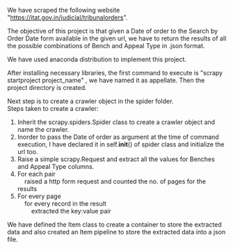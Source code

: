 We have scraped the following website "https://itat.gov.in/judicial/tribunalorders". 

The objective of this project is that given a Date of order to the Search by Order Date form available in the given url, we have to return the results of all the possible combinations of Bench and Appeal Type in .json format.

We have used anaconda distribution to implement this project.

After installing necessary libraries, the first command to execute is "scrapy startproject project_name" , we have named it as appellate.
Then the project directory is created.


Next step is to create a crawler object in the spider folder. <br/>
Steps taken to create a crawler:

1. Inherit the scrapy.spiders.Spider class to create a crawler object and name the crawler.
2. Inorder to pass the Date of order as argument at the time of command execution, I have declared it in self.__init__() of spider class and initialize the url too.
3. Raise a simple scrapy.Request and extract all the values for Benches and Appeal Type columns.
4. For each pair<br/>
   &nbsp;&nbsp;&nbsp;&nbsp;raised a http form request and counted the no. of pages for the results
5. For every page<br/>
   &nbsp;&nbsp;&nbsp;&nbsp;for every record in the result<br/> 
   &nbsp;&nbsp;&nbsp;&nbsp;&nbsp;&nbsp;&nbsp;&nbsp;extracted the key:value pair
    
    
We have defined the Item class to create a container to store the extracted data and also created an Item pipeline to store the extracted data into a json file.

